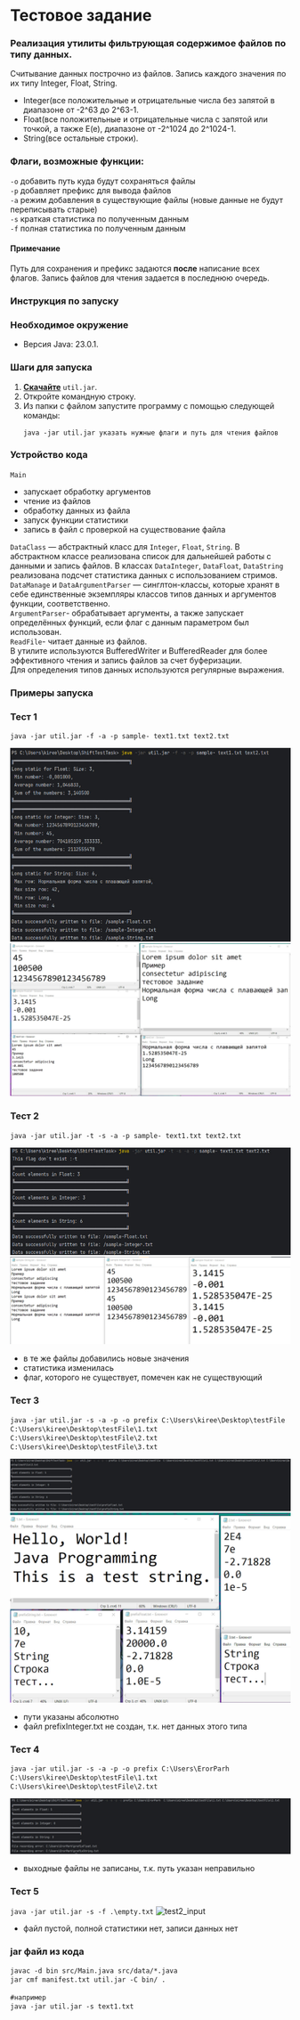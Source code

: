 # Тестовое задание
### Реализация утилиты фильтрующая содержимое файлов по типу данных.

Считывание данных построчно из файлов. Запись каждого значения по их типу Integer, Float, String.   
- Integer(все положительные и отрицательные числа без запятой в диапазоне от -2^63 до 2^63-1.    
- Float(все положительные и отрицательные числа с запятой или точкой, а также E(e), диапазоне от -2^1024 до 2^1024-1.  
- String(все остальные строки).

### Флаги, возможные функции:
`-o` добавить путь куда будут сохраняться файлы   
`-p` добавляет префикс для вывода файлов    
`-a` режим добавления в существующие файлы (новые данные не будут переписывать старые)  
`-s` краткая статистика по полученным данным    
`-f` полная статистика по полученным данным

#### Примечание
Путь для сохранения и префикс задаются **после** написание всех флагов.
Запись файлов для чтения задается в последнюю очередь.

### Инструкция по запуску
### Необходимое окружение
- Версия Java: 23.0.1.
### Шаги для запуска
1.  **[Скачайте](https://github.com/t2t2t2t/ShiftTestTask/releases/download/v1/util.jar)** `util.jar`.
2. Откройте командную строку.
3. Из папки с файлом запустите программу с помощью следующей команды:
    ```
    java -jar util.jar указать нужные флаги и путь для чтения файлов  
    ```

### Устройство кода
`Main` 
- запускает обработку аргументов
- чтение из файлов 
- обработку данных из файла
- запуск функции статистики
- запись в файл с проверкой на существование файла 

`DataClass` — абстрактный класс для `Integer`, `Float`, `String`. В абстрактном классе реализована список для дальнейшей работы с данными и запись файлов.
В классах `DataInteger`, `DataFloat`, `DataString` реализована подсчет статистика данных с использованием стримов.  
`DataManage` и `DataArgumentParser` — синглтон-классы, которые хранят в себе единственные экземпляры классов типов данных и аргументов функции, соответственно.  
`ArgumentParser`- обрабатывает аргументы, а также запускает определённых функций, если флаг с данным параметром был использован.  
`ReadFile`- читает данные из файлов.  
В утилите используются BufferedWriter и BufferedReader для более эффективного чтения и запись файлов за счет буферизации.  
Для определения типов данных используются регулярные выражения.


### Примеры запуска
### Тест 1
```
java -jar util.jar -f -a -p sample- text1.txt text2.txt
```
![test1_input](image/test1_input.jpg)
![test1_out](image/test1_out.jpg)


### Тест 2
```
java -jar util.jar -t -s -a -p sample- text1.txt text2.txt
```
![test2_input](image/test2_input.jpg)
![test2_out](image/test2_out.jpg)

- в те же файлы добавились новые значения 
- статистика изменилась
- флаг, которого не существует, помечен как не существующий
### Тест 3
```
java -jar util.jar -s -a -p -o prefix C:\Users\kiree\Desktop\testFile  C:\Users\kiree\Desktop\testFile\1.txt C:\Users\kiree\Desktop\testFile\2.txt C:\Users\kiree\Desktop\testFile\3.txt
```
![test2_input](image/test3_input.jpg)
![test2_out](image/test3_out.jpg)

- пути указаны абсолютно
- файл prefixInteger.txt не создан, т.к. нет данных этого типа

### Тест 4
```
java -jar util.jar -s -a -p -o prefix C:\Users\ErorParh  C:\Users\kiree\Desktop\testFile\1.txt C:\Users\kiree\Desktop\testFile\2.txt
```
![test2_input](image/test4_input.jpg)

- выходные файлы не записаны, т.к. путь указан неправильно
### Тест 5
```java -jar util.jar -s -f .\empty.txt```
![test2_input](image/test5_input.jpg)
- файл пустой, полной статистики нет, записи данных нет

### jar файл из кода
```
javac -d bin src/Main.java src/data/*.java
jar cmf manifest.txt util.jar -C bin/ .

#например 
java -jar util.jar -s text1.txt
```
